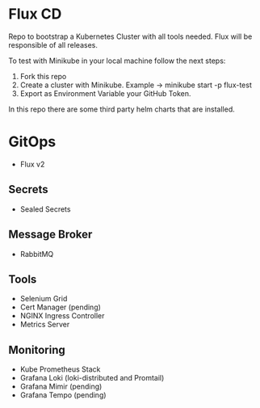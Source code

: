 # Flux CD
Repo to bootstrap a Kubernetes Cluster with all tools needed.
Flux will be responsible of all releases.

To test with Minikube in your local machine follow the next steps:
1. Fork this repo
2. Create a cluster with Minikube.  Example -> minikube start -p flux-test
3. Export as Environment Variable your GitHub Token.

In this repo there are some third party helm charts that are installed.

# GitOps
- Flux v2

## Secrets
- Sealed Secrets

## Message Broker
- RabbitMQ

## Tools
- Selenium Grid
- Cert Manager (pending)
- NGINX Ingress Controller
- Metrics Server

## Monitoring
- Kube Prometheus Stack
- Grafana Loki (loki-distributed and Promtail)
- Grafana Mimir (pending)
- Grafana Tempo (pending)
